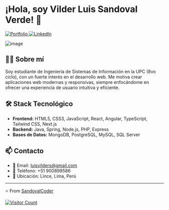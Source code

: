 # ¡Hola, soy Vilder Luis Sandoval Verde! 👋

<p align="left">
  <a href="https://portfolio-tau-coral-53.vercel.app/" target="_blank">
    <img src="https://img.shields.io/badge/Website-DC143C?style=for-the-badge&logo=medium&logoColor=white" alt="Portfolio" />
  </a>
  <a href="https://www.linkedin.com/in/vilder-luis-sandoval-verde-19230b305/" target="_blank">
    <img src="https://img.shields.io/badge/LinkedIn-0077B5?style=for-the-badge&logo=linkedin&logoColor=white" alt="LinkedIn"/>
  </a>
</p>

![image](https://github.com/user-attachments/assets/8ee73376-3c24-4b00-a6b7-7928c8fdd232)


## 👨‍💻 Sobre mí

Soy estudiante de Ingeniería de Sistemas de Información en la UPC (8vo ciclo), con un fuerte interés en el desarrollo web. Me motiva crear aplicaciones web modernas y responsivas, siempre enfocándome en ofrecer una experiencia de usuario intuitiva y eficiente.

## 🛠️ Stack Tecnológico

- **Frontend:** HTML5, CSS3, JavaScript, React, Angular, TypeScript, Tailwind CSS, Next.js
- **Backend:** Java, Spring, Node.js, PHP, Express
- **Bases de Datos:** MongoDB, PostgreSQL, MySQL, SQL Server

## 📫 Contacto

- 📧 Email: luisvilders@gmail.com
- 📱 Teléfono: +51 900899586
- 📍 Ubicación: Lince, Lima, Perú

---
⭐️ From [SandovalCoder](https://github.com/sandovalcoder)

[![Visitor Count](https://visitor-badge.laobi.icu/badge?page_id=yourusername.yourrepo)](https://github.com/yourusername/yourrepo)
